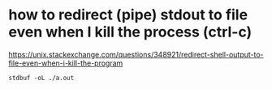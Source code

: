 # how to redirect (pipe) stdout to file even when I kill the process (ctrl-c)

https://unix.stackexchange.com/questions/348921/redirect-shell-output-to-file-even-when-i-kill-the-program

```
stdbuf -oL ./a.out
```
